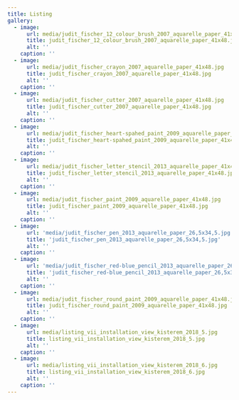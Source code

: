 ```yaml
---
title: Listing
gallery:
  - image:
      url: media/judit_fischer_12_colour_brush_2007_aquarelle_paper_41x48.jpg
      title: judit_fischer_12_colour_brush_2007_aquarelle_paper_41x48.jpg
      alt: ''
    caption: ''
  - image:
      url: media/judit_fischer_crayon_2007_aquarelle_paper_41x48.jpg
      title: judit_fischer_crayon_2007_aquarelle_paper_41x48.jpg
      alt: ''
    caption: ''
  - image:
      url: media/judit_fischer_cutter_2007_aquarelle_paper_41x48.jpg
      title: judit_fischer_cutter_2007_aquarelle_paper_41x48.jpg
      alt: ''
    caption: ''
  - image:
      url: media/judit_fischer_heart-spahed_paint_2009_aquarelle_paper_41x48.jpg
      title: judit_fischer_heart-spahed_paint_2009_aquarelle_paper_41x48.jpg
      alt: ''
    caption: ''
  - image:
      url: media/judit_fischer_letter_stencil_2013_aquarelle_paper_41x48.jpg
      title: judit_fischer_letter_stencil_2013_aquarelle_paper_41x48.jpg
      alt: ''
    caption: ''
  - image:
      url: media/judit_fischer_paint_2009_aquarelle_paper_41x48.jpg
      title: judit_fischer_paint_2009_aquarelle_paper_41x48.jpg
      alt: ''
    caption: ''
  - image:
      url: 'media/judit_fischer_pen_2013_aquarelle_paper_26,5x34,5.jpg'
      title: 'judit_fischer_pen_2013_aquarelle_paper_26,5x34,5.jpg'
      alt: ''
    caption: ''
  - image:
      url: 'media/judit_fischer_red-blue_pencil_2013_aquarelle_paper_26,5x34,5.jpg'
      title: 'judit_fischer_red-blue_pencil_2013_aquarelle_paper_26,5x34,5.jpg'
      alt: ''
    caption: ''
  - image:
      url: media/judit_fischer_round_paint_2009_aquarelle_paper_41x48.jpg
      title: judit_fischer_round_paint_2009_aquarelle_paper_41x48.jpg
      alt: ''
    caption: ''
  - image:
      url: media/listing_vii_installation_view_kisterem_2018_5.jpg
      title: listing_vii_installation_view_kisterem_2018_5.jpg
      alt: ''
    caption: ''
  - image:
      url: media/listing_vii_installation_view_kisterem_2018_6.jpg
      title: listing_vii_installation_view_kisterem_2018_6.jpg
      alt: ''
    caption: ''
---
```


